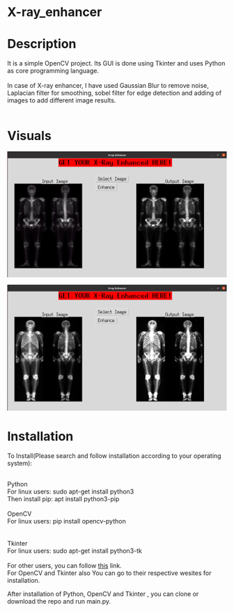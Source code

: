 # X-ray_enhancer

# Description

It is a simple OpenCV project. Its GUI is done using Tkinter and uses Python as core programming language. <br /><br />
In case of X-ray enhancer, I have used Gaussian Blur to remove noise, Laplacian filter for smoothing, sobel filter for edge detection and adding of images to add different image results.<br /><br />


# Visuals
![x-ray image](https://github.com/samirkhanal35/X-ray_enhancer/blob/master/test1.png)

![x-ray image](https://github.com/samirkhanal35/X-ray_enhancer/blob/master/test2.png)

# Installation

To Install(Please search and follow installation according to your operating system):<br /><br />

Python<br />
For linux users: sudo apt-get install python3<br />
Then install pip: apt install python3-pip<br /><br />
OpenCV<br />
For linux users: pip install opencv-python<br /><br /><br />
Tkinter<br/>
For linux users: sudo apt-get install python3-tk<br /><br />
For other users, you can follow <a href="https://www.python.org/downloads/">this</a> link.<br />
For OpenCV and Tkinter also You can go to their respective wesites for installation.<br />

After installation of Python, OpenCV and Tkinter , you can clone or download the repo and run main.py.<br />







